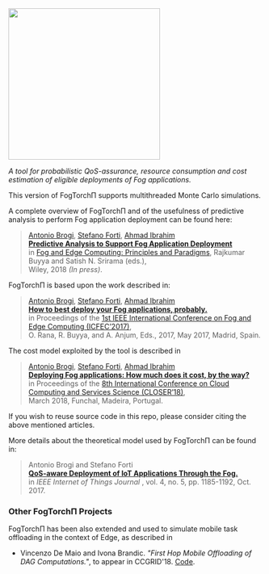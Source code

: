 <img src="https://github.com/di-unipi-socc/FogTorchPI/blob/master/img/logoftpi.PNG" width="300">

_A tool for probabilistic QoS-assurance, resource consumption and cost estimation of eligible deployments of Fog applications._

This version of FogTorchΠ supports multithreaded Monte Carlo simulations.

A complete overview of FogTorchΠ and of the usefulness of predictive analysis to perform Fog application deployment can be found here:

> [Antonio Brogi](http://pages.di.unipi.it/brogi), [Stefano Forti](http://pages.di.unipi.it/forti), [Ahmad Ibrahim](http://pages.di.unipi.it/ibrahim) <br>
> **[Predictive Analysis to Support Fog Application Deployment](http://pages.di.unipi.it/forti/pdf/chapters/2018/C09_Predictive%20Analysis%20to%20Support%20Fog%20Application%20Deployment_PP.pdf)** <br>
> in [Fog and Edge Computing: Principles and Paradigms](http://www.cloudbus.org/fog/book/), Rajkumar Buyya and Satish N. Srirama (eds.), <br>
> Wiley, 2018 _(In press)_.

FogTorchΠ is based upon the work described in:

> [Antonio Brogi](http://pages.di.unipi.it/brogi), [Stefano Forti](http://pages.di.unipi.it/forti), [Ahmad Ibrahim](http://pages.di.unipi.it/ibrahim) <br>
> **[How to best deploy your Fog applications, probably.](http://pages.di.unipi.it/forti/pdf/conferences/2017/icfec17.pdf)** <br>
> in Proceedings of the [1st IEEE International Conference on Fog and Edge Computing (ICFEC’2017)](http://fec-conf.gforge.inria.fr/index.html), <br>
> O. Rana, R. Buyya, and A. Anjum, Eds., 2017, May 2017, Madrid, Spain.

The cost model exploited by the tool is described in

> [Antonio Brogi](http://pages.di.unipi.it/brogi), [Stefano Forti](http://pages.di.unipi.it/forti), [Ahmad Ibrahim](http://pages.di.unipi.it/ibrahim) <br>
> **[Deploying Fog applications: How much does it cost, by the way?](http://pages.di.unipi.it/forti/pdf/conferences/2018/closer18.pdf)** <br>
> in Proceedings of the [8th International Conference on Cloud Computing and Services Science (CLOSER’18)](http://closer.scitevents.org/), <br>
> March 2018, Funchal, Madeira, Portugal.

If you wish to reuse source code in this repo, please consider citing the above mentioned articles.

More details about the theoretical model used by FogTorchΠ can be found in:

> Antonio Brogi and Stefano Forti <br>
> [**QoS-aware Deployment of IoT Applications Through the Fog.**](http://ieeexplore.ieee.org/document/7919155/) <br>
>  in _IEEE Internet of Things Journal_ , vol. 4, no. 5, pp. 1185-1192, Oct. 2017.

### Other FogTorchΠ Projects

FogTorchΠ has been also extended and used to simulate mobile task offloading in the context of Edge, as described in

- Vincenzo De Maio and Ivona Brandic. _"First Hop Mobile Offloading of DAG Computations."_, to appear in CCGRID'18. [Code](https://bitbucket.org/vindem/fogtorchpi-extended).
